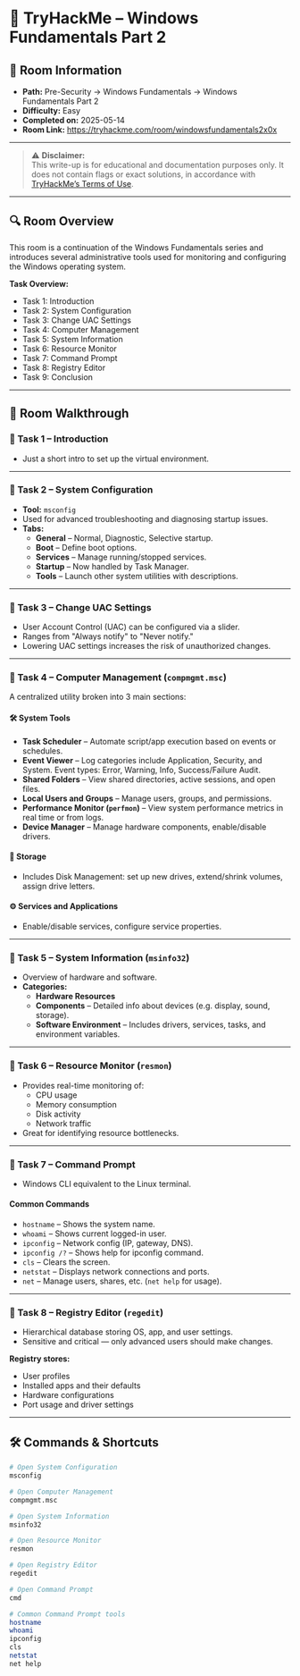 # 🧩 TryHackMe – Windows Fundamentals Part 2

## 📘 Room Information
- **Path:** Pre-Security → Windows Fundamentals → Windows Fundamentals Part 2  
- **Difficulty:** Easy  
- **Completed on:** 2025-05-14  
- **Room Link:** https://tryhackme.com/room/windowsfundamentals2x0x

---

> ⚠️ **Disclaimer:**  
> This write-up is for educational and documentation purposes only. It does not contain flags or exact solutions, in accordance with [TryHackMe’s Terms of Use](https://tryhackme.com/terms).

---

## 🔍 Room Overview
This room is a continuation of the Windows Fundamentals series and introduces several administrative tools used for monitoring and configuring the Windows operating system.

**Task Overview:**
- Task 1: Introduction  
- Task 2: System Configuration  
- Task 3: Change UAC Settings  
- Task 4: Computer Management  
- Task 5: System Information  
- Task 6: Resource Monitor  
- Task 7: Command Prompt  
- Task 8: Registry Editor  
- Task 9: Conclusion

---

## 📂 Room Walkthrough

### 🔹 Task 1 – Introduction
- Just a short intro to set up the virtual environment.

---

### 🔹 Task 2 – System Configuration
- **Tool:** `msconfig`
- Used for advanced troubleshooting and diagnosing startup issues.
- **Tabs:**
  - **General** – Normal, Diagnostic, Selective startup.
  - **Boot** – Define boot options.
  - **Services** – Manage running/stopped services.
  - **Startup** – Now handled by Task Manager.
  - **Tools** – Launch other system utilities with descriptions.

---

### 🔹 Task 3 – Change UAC Settings
- User Account Control (UAC) can be configured via a slider.
- Ranges from "Always notify" to "Never notify."
- Lowering UAC settings increases the risk of unauthorized changes.

---

### 🔹 Task 4 – Computer Management (`compmgmt.msc`)
A centralized utility broken into 3 main sections:

#### 🛠 System Tools
- **Task Scheduler** – Automate script/app execution based on events or schedules.
- **Event Viewer** – Log categories include Application, Security, and System. Event types: Error, Warning, Info, Success/Failure Audit.
- **Shared Folders** – View shared directories, active sessions, and open files.
- **Local Users and Groups** – Manage users, groups, and permissions.
- **Performance Monitor (`perfmon`)** – View system performance metrics in real time or from logs.
- **Device Manager** – Manage hardware components, enable/disable drivers.

#### 💾 Storage
- Includes Disk Management: set up new drives, extend/shrink volumes, assign drive letters.

#### ⚙ Services and Applications
- Enable/disable services, configure service properties.

---

### 🔹 Task 5 – System Information (`msinfo32`)
- Overview of hardware and software.
- **Categories:**
  - **Hardware Resources**
  - **Components** – Detailed info about devices (e.g. display, sound, storage).
  - **Software Environment** – Includes drivers, services, tasks, and environment variables.

---

### 🔹 Task 6 – Resource Monitor (`resmon`)
- Provides real-time monitoring of:
  - CPU usage
  - Memory consumption
  - Disk activity
  - Network traffic
- Great for identifying resource bottlenecks.

---

### 🔹 Task 7 – Command Prompt
- Windows CLI equivalent to the Linux terminal.

#### Common Commands
- `hostname` – Shows the system name.
- `whoami` – Shows current logged-in user.
- `ipconfig` – Network config (IP, gateway, DNS).
- `ipconfig /?` – Shows help for ipconfig command.
- `cls` – Clears the screen.
- `netstat` – Displays network connections and ports.
- `net` – Manage users, shares, etc. (`net help` for usage).

---

### 🔹 Task 8 – Registry Editor (`regedit`)
- Hierarchical database storing OS, app, and user settings.
- Sensitive and critical — only advanced users should make changes.

**Registry stores:**
- User profiles
- Installed apps and their defaults
- Hardware configurations
- Port usage and driver settings

---

## 🛠️ Commands & Shortcuts
```bash
# Open System Configuration
msconfig

# Open Computer Management
compmgmt.msc

# Open System Information
msinfo32

# Open Resource Monitor
resmon

# Open Registry Editor
regedit

# Open Command Prompt
cmd

# Common Command Prompt tools
hostname
whoami
ipconfig
cls
netstat
net help
